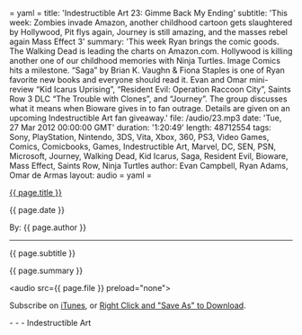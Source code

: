= yaml =
title: 'Indestructible Art 23: Gimme Back My Ending'
subtitle: 'This week: Zombies invade Amazon, another childhood cartoon gets slaughtered by Hollywood, Pit flys again, Journey is still amazing, and the masses rebel again Mass Effect 3'
summary: 'This week Ryan brings the comic goods. The Walking Dead is leading the charts on Amazon.com. Hollywood is killing another one of our childhood memories with Ninja Turtles. Image Comics hits a milestone. “Saga” by Brian K. Vaughn & Fiona Staples is one of Ryan favorite new books and everyone should read it. Evan and Omar mini-review “Kid Icarus Uprising”, “Resident Evil: Operation Raccoon City”, Saints Row 3 DLC “The Trouble with Clones”, and “Journey”. The group discusses what it means when Bioware gives in to fan outrage. Details are given on an upcoming Indestructible Art fan giveaway.'
file: /audio/23.mp3
date: 'Tue, 27 Mar 2012 00:00:00 GMT'
duration: '1:20:49'
length: 48712554
tags: Sony, PlayStation, Nintendo, 3DS, Vita, Xbox, 360, PS3, Video Games, Comics, Comicbooks, Games, Indestructible Art, Marvel, DC, SEN, PSN, Microsoft, Journey, Walking Dead, Kid Icarus, Saga, Resident Evil, Bioware, Mass Effect, Saints Row, Ninja Turtles
author: Evan Campbell, Ryan Adams, Omar de Armas
layout: audio
= yaml =

<a href="{{ page.url }}" class='postTitleLink'><p class='postTitle'>{{ page.title }}</p></a>
<p class='postPublished'>{{ page.date }}</p>
<p class='postAuthor'>By: {{ page.author }}</p>
<hr>
<p class='podcastSummary'>{{ page.subtitle }}</p>

<p class='podcastSummary'>{{ page.summary }}</p>

<audio src={{ page.file }} preload="none"></audio>
<p class='subLinks'>Subscribe on <a href='http://bit.ly/iapodcast'>iTunes</a>, or <a href={{ page.file }}>Right Click and "Save As" to Download</a>.</p>
- - -
Indestructible Art

